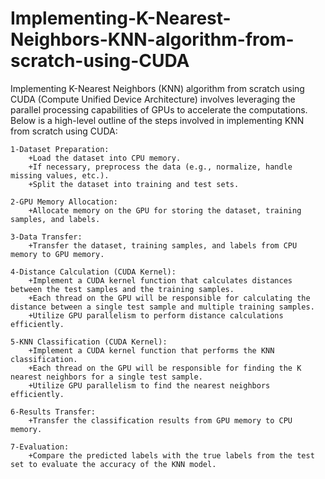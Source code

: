 # Implementing-K-Nearest-Neighbors-KNN-algorithm-from-scratch-using-CUDA

Implementing K-Nearest Neighbors (KNN) algorithm from scratch using CUDA (Compute Unified Device Architecture) involves leveraging the parallel processing capabilities of GPUs to accelerate the computations. Below is a high-level outline of the steps involved in implementing KNN from scratch using CUDA:

    1-Dataset Preparation:
        +Load the dataset into CPU memory.
        +If necessary, preprocess the data (e.g., normalize, handle missing values, etc.).
        +Split the dataset into training and test sets.

    2-GPU Memory Allocation:
        +Allocate memory on the GPU for storing the dataset, training samples, and labels.

    3-Data Transfer:
        +Transfer the dataset, training samples, and labels from CPU memory to GPU memory.

    4-Distance Calculation (CUDA Kernel):
        +Implement a CUDA kernel function that calculates distances between the test samples and the training samples.
        +Each thread on the GPU will be responsible for calculating the distance between a single test sample and multiple training samples.
        +Utilize GPU parallelism to perform distance calculations efficiently.

    5-KNN Classification (CUDA Kernel):
        +Implement a CUDA kernel function that performs the KNN classification.
        +Each thread on the GPU will be responsible for finding the K nearest neighbors for a single test sample.
        +Utilize GPU parallelism to find the nearest neighbors efficiently.

    6-Results Transfer:
        +Transfer the classification results from GPU memory to CPU memory.

    7-Evaluation:
        +Compare the predicted labels with the true labels from the test set to evaluate the accuracy of the KNN model.
